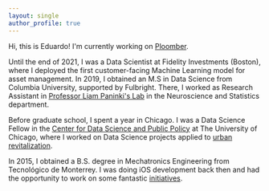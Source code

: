 ```yaml
---
layout: single
author_profile: true
---
```


Hi, this is Eduardo! I'm currently working on [Ploomber](https://ploomber.io/).

Until the end of 2021, I was a Data Scientist at Fidelity Investments (Boston), where I deployed the first customer-facing Machine Learning model for asset management. In 2019, I obtained an M.S in Data Science from Columbia University, supported by Fulbright. There, I worked as Research Assistant in [Professor Liam Paninki's Lab](http://grossmancenter.columbia.edu/) in the Neuroscience and Statistics department.

Before graduate school, I spent a year in Chicago. I was a Data Science Fellow in the [Center for Data Science and Public Policy](http://dsapp.org/) at The University of Chicago, where I worked on Data Science projects applied to [urban revitalization](http://dssg.uchicago.edu/2015/08/13/infonavit-abandonment.html).

In 2015, I obtained a B.S. degree in Mechatronics Engineering from Tecnológico de Monterrey. I was doing iOS development back then and had the opportunity to work on some fantastic [initiatives](http://techcrunch.com/2013/04/14/bringing-down-the-mexican-mafia-how-mexican-hackers-stopped-a-93-million-fraud/).